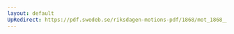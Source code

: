 ```yaml
---
layout: default
UpRedirect: https://pdf.swedeb.se/riksdagen-motions-pdf/1868/mot_1868__ak__00056.pdf
---
```

